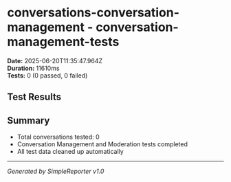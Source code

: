 # conversations-conversation-management - conversation-management-tests

**Date:** 2025-06-20T11:35:47.964Z  
**Duration:** 11610ms  
**Tests:** 0 (0 passed, 0 failed)

## Test Results



## Summary

- Total conversations tested: 0
- Conversation Management and Moderation tests completed
- All test data cleaned up automatically

---
*Generated by SimpleReporter v1.0*
